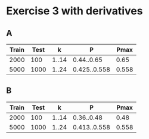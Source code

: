 # Exercise 3 with derivatives

## A

Train | Test | k | P	| Pmax
-----|------|----|------|-------
2000 | 100 | 1..14 | 0.44..0.65 | 0.65
5000 | 1000|1..24|0.425..0.558 | 0.558


## B

Train | Test | k | P	| Pmax
-----|------|----|------|-------
2000 | 100  | 1..14 | 0.36..0.48| 0.48
5000 | 1000 | 1..24 | 0.413..0.558| 0.558
